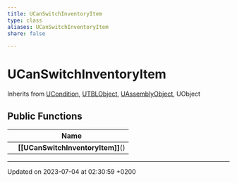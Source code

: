 ```yaml
---
title: UCanSwitchInventoryItem
type: class
aliases: UCanSwitchInventoryItem
share: false

---
```


# UCanSwitchInventoryItem





Inherits from [UCondition](/docs/SDK/Source/Classes/classUCondition.md), [UTBLObject](/docs/SDK/Source/Classes/classUTBLObject.md), [UAssemblyObject](/docs/SDK/Source/Classes/classUAssemblyObject.md), UObject

## Public Functions

|                | Name           |
| -------------- | -------------- |
| | **[[UCanSwitchInventoryItem]]**() |

-------------------------------

Updated on 2023-07-04 at 02:30:59 +0200